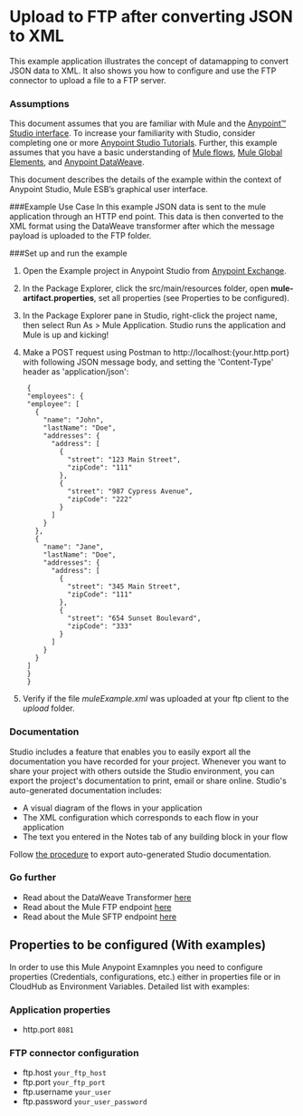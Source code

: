 # Upload to FTP after converting JSON to XML  

This example application illustrates the concept of datamapping to convert JSON data to XML. It also shows you how to configure and use the FTP connector to upload a file to a FTP server.

### Assumptions ###

This document assumes that you are familiar with Mule and the [Anypoint™ Studio interface](http://www.mulesoft.org/documentation/display/current/Anypoint+Studio+Essentials). To increase your familiarity with Studio, consider completing one or more [Anypoint Studio Tutorials](http://www.mulesoft.org/documentation/display/current/Basic+Studio+Tutorial). Further, this example assumes that you have a basic understanding of [Mule flows](http://www.mulesoft.org/documentation/display/current/Mule+Application+Architecture), [Mule Global Elements](http://www.mulesoft.org/documentation/display/current/Global+Elements), and [Anypoint DataWeave](https://developer.mulesoft.com/docs/display/current/DataWeave+Reference+Documentation). 

This document describes the details of the example within the context of Anypoint Studio, Mule ESB’s graphical user interface.

###Example Use Case
In this example JSON data is sent to the mule application through an HTTP end point. This data is then converted to the XML format using the DataWeave transformer after which the message payload is uploaded to the FTP folder. 

###Set up and run the example
1. Open the Example project in Anypoint Studio from [Anypoint Exchange](http://www.mulesoft.org/documentation/display/current/Anypoint+Exchange).
2. In the Package Explorer, click the src/main/resources folder, open **mule-artifact.properties**, set all properties (see Properties to be configured). 


 
3. In the Package Explorer pane in Studio, right-click the project name, then select Run As > Mule Application. Studio runs the application and Mule is up and kicking!

4. Make a POST request using Postman to http://localhost:{your.http.port} with following JSON message body, and setting the 'Content-Type' header as 'application/json':

	    {
	    "employees": {
	    "employee": [
	      {
	        "name": "John",
	        "lastName": "Doe",
	        "addresses": {
	          "address": [
	            {
	              "street": "123 Main Street",
	              "zipCode": "111"
	            },
	            {
	              "street": "987 Cypress Avenue",
	              "zipCode": "222"
	            }
	          ]
	        }
	      },
	      {
	        "name": "Jane",
	        "lastName": "Doe",
	        "addresses": {
	          "address": [
	            {
	              "street": "345 Main Street",
	              "zipCode": "111"
	            },
	            {
	              "street": "654 Sunset Boulevard",
	              "zipCode": "333"
	            }
	          ]
	        }
	      }
	    ]
	    }
	    } 
	
5. Verify if the file *muleExample.xml* was uploaded at your ftp client to the *upload* folder.

### Documentation ###

Studio includes a feature that enables you to easily export all the documentation you have recorded for your project. Whenever you want to share your project with others outside the Studio environment, you can export the project's documentation to print, email or share online. Studio's auto-generated documentation includes:

- A visual diagram of the flows in your application
- The XML configuration which corresponds to each flow in your application
- The text you entered in the Notes tab of any building block in your flow

Follow [the procedure](http://www.mulesoft.org/documentation/display/current/Importing+and+Exporting+in+Studio#ImportingandExportinginStudio-ExportingStudioDocumentation) to export auto-generated Studio documentation.
   
### Go further
* Read about the DataWeave Transformer [here](https://developer.mulesoft.com/docs/display/current/DataWeave+Reference+Documentation)
* Read about the Mule FTP endpoint [here](http://www.mulesoft.org/documentation/display/current/FTP+Transport+Reference)
* Read about the Mule SFTP endpoint [here](http://www.mulesoft.org/documentation/display/current/SFTP+Transport+Reference)

## Properties to be configured (With examples) <a name="propertiestobeconfigured"/>
In order to use this Mule Anypoint Examnples you need to configure properties (Credentials, configurations, etc.) either in properties file or in CloudHub as Environment Variables.
Detailed list with examples:

### Application properties
+ http.port `8081`

### FTP connector configuration
+ ftp.host `your_ftp_host`
+ ftp.port `your_ftp_port`
+ ftp.username `your_user`
+ ftp.password `your_user_password`